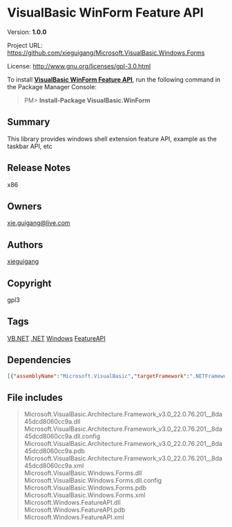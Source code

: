 # VisualBasic WinForm Feature API
Version: **1.0.0**

Project URL: https://github.com/xieguigang/Microsoft.VisualBasic.Windows.Forms

License: http://www.gnu.org/licenses/gpl-3.0.html

To install **[VisualBasic WinForm Feature API](https://www.nuget.org/packages/VisualBasic.WinForm/)**, run the following command in the Package Manager Console:
> PM>  **Install-Package VisualBasic.WinForm**


## Summary


This library provides windows shell extension feature API, example as the taskbar API, etc
## Release Notes
x86
## Owners
xie.guigang@live.com
## Authors
[xieguigang](https://www.nuget.org/profiles/xieguigang)
## Copyright
gpl3
## Tags
[VB.NET](https://www.nuget.org/packages?q=Tags%3A"VB.NET") [.NET](https://www.nuget.org/packages?q=Tags%3A".NET") [Windows](https://www.nuget.org/packages?q=Tags%3A"Windows") [FeatureAPI](https://www.nuget.org/packages?q=Tags%3A"FeatureAPI")
## Dependencies
>
```json
[{"assemblyName":"Microsoft.VisualBasic","targetFramework":".NETFramework4.6"}]
```


## File includes
> Microsoft.VisualBasic.Architecture.Framework_v3.0_22.0.76.201__8da45dcd8060cc9a.dll<br />
> Microsoft.VisualBasic.Architecture.Framework_v3.0_22.0.76.201__8da45dcd8060cc9a.dll.config<br />
> Microsoft.VisualBasic.Architecture.Framework_v3.0_22.0.76.201__8da45dcd8060cc9a.pdb<br />
> Microsoft.VisualBasic.Architecture.Framework_v3.0_22.0.76.201__8da45dcd8060cc9a.xml<br />
> Microsoft.VisualBasic.Windows.Forms.dll<br />
> Microsoft.VisualBasic.Windows.Forms.dll.config<br />
> Microsoft.VisualBasic.Windows.Forms.pdb<br />
> Microsoft.VisualBasic.Windows.Forms.xml<br />
> Microsoft.Windows.FeatureAPI.dll<br />
> Microsoft.Windows.FeatureAPI.pdb<br />
> Microsoft.Windows.FeatureAPI.xml<br />
